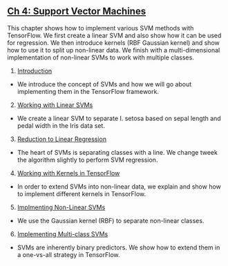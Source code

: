 ## [Ch 4: Support Vector Machines](#ch-04-support-vector-machines)

This chapter shows how to implement various SVM methods with TensorFlow.  We first create a linear SVM and also show how it can be used for regression.  We then introduce kernels (RBF Gaussian kernel) and show how to use it to split up non-linear data. We finish with a multi-dimensional implementation of non-linear SVMs to work with multiple classes.

 1. [Introduction](01_Introduction)
  * We introduce the concept of SVMs and how we will go about implementing them in the TensorFlow framework.
 2. [Working with Linear SVMs](02_Working_with_Linear_SVMs)
  * We create a linear SVM to separate I. setosa based on sepal length and pedal width in the Iris data set.
 3. [Reduction to Linear Regression](03_Reduction_to_Linear_Regression)
  * The heart of SVMs is separating classes with a line.  We change tweek the algorithm slightly to perform SVM regression.
 4. [Working with Kernels in TensorFlow](04_Working_with_Kernels)
  * In order to extend SVMs into non-linear data, we explain and show how to implement different kernels in TensorFlow.
 5. [Implmenting Non-Linear SVMs](05_Implementing_Nonlinear_SVMs)
  * We use the Gaussian kernel (RBF) to separate non-linear classes.
 6. [Implementing Multi-class SVMs](06_Implementing_Multiclass_SVMs)
  * SVMs are inherently binary predictors.  We show how to extend them in a one-vs-all strategy in TensorFlow.
